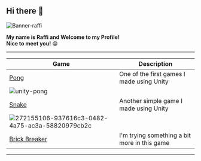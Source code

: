 ## Hi there 👋

![Banner-raffi](https://github.com/raffiwr/raffiwr/assets/145559021/e24d4a46-d6aa-424e-a598-684ad9489dd8)

**My name is Raffi and Welcome to my Profile!**\
**Nice to meet you!** 😁

-----

| Game | Description |
|------|-------------|
| [Pong](https://github.com/raffiwr/Simple-Pong) | One of the first games I made using Unity |
| ![unity-pong](https://github.com/raffiwr/raffiwr/assets/145559021/602f6787-a5f6-4b67-aec4-19d41cb40c4d) |
| [Snake](https://github.com/raffiwr/Snake-Game) | Another simple game I made using Unity |
|  ![272155106-937616c3-0482-4a75-ac3a-58820979cb2c](https://github.com/raffiwr/raffiwr/assets/145559021/13b2336c-c9d5-4525-8a40-bf8aa78ae085)|
| [Brick Breaker](https://github.com/raffiwr/Brick-Breaker) | I'm trying something a bit more in this game |


-----

<!--
**raffiwr/raffiwr** is a ✨ _special_ ✨ repository because its `README.md` (this file) appears on your GitHub profile.




